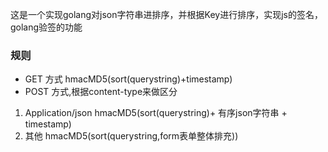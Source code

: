 这是一个实现golang对json字符串进排序，并根据Key进行排序，实现js的签名，golang验签的功能

### 规则
- GET 方式
hmacMD5(sort(querystring)+timestamp)
- POST 方式,根据content-type来做区分
1. Application/json
hmacMD5(sort(querystring)+ 有序json字符串 + timestamp)
2. 其他
hmacMD5(sort(querystring,form表单整体排充))
